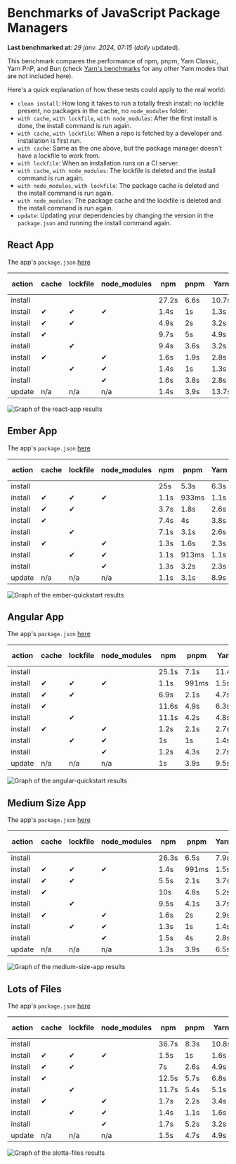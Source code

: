 # Benchmarks of JavaScript Package Managers

**Last benchmarked at**: _29 janv. 2024, 07:15_ (_daily_ updated).

This benchmark compares the performance of npm, pnpm, Yarn Classic, Yarn PnP, and Bun (check [Yarn's benchmarks](https://yarnpkg.com/benchmarks) for any other Yarn modes that are not included here).

Here's a quick explanation of how these tests could apply to the real world:

- `clean install`: How long it takes to run a totally fresh install: no lockfile present, no packages in the cache, no `node_modules` folder.
- `with cache`, `with lockfile`, `with node_modules`: After the first install is done, the install command is run again.
- `with cache`, `with lockfile`: When a repo is fetched by a developer and installation is first run.
- `with cache`: Same as the one above, but the package manager doesn't have a lockfile to work from.
- `with lockfile`: When an installation runs on a CI server.
- `with cache`, `with node_modules`: The lockfile is deleted and the install command is run again.
- `with node_modules`, `with lockfile`: The package cache is deleted and the install command is run again.
- `with node_modules`: The package cache and the lockfile is deleted and the install command is run again.
- `update`: Updating your dependencies by changing the version in the `package.json` and running the install command again.

## React App

The app's `package.json` [here](./fixtures/react-app/package.json)

| action  | cache | lockfile | node_modules| npm | pnpm | Yarn | Yarn PnP | Bun |
| ---     | ---   | ---      | ---         | --- | ---  | ---  | ---      | --- |
| install |       |          |             | 27.2s | 6.6s | 10.7s | 2.8s | 1.5s |
| install | ✔     | ✔        | ✔           | 1.4s | 1s | 1.3s | n/a | 55ms |
| install | ✔     | ✔        |             | 4.9s | 2s | 3.2s | 1s | 424ms |
| install | ✔     |          |             | 9.7s | 5s | 4.9s | 2.5s | 458ms |
| install |       | ✔        |             | 9.4s | 3.6s | 3.2s | 1s | 420ms |
| install | ✔     |          | ✔           | 1.6s | 1.9s | 2.8s | n/a | 78ms |
| install |       | ✔        | ✔           | 1.4s | 1s | 1.3s | n/a | 59ms |
| install |       |          | ✔           | 1.6s | 3.8s | 2.8s | n/a | 72ms |
| update  | n/a | n/a | n/a | 1.4s | 3.9s | 13.7s | 3.5s | 55ms |

<img alt="Graph of the react-app results" src="results/img/react-app.svg" />

## Ember App

The app's `package.json` [here](./fixtures/ember-quickstart/package.json)

| action  | cache | lockfile | node_modules| npm | pnpm | Yarn | Yarn PnP | Bun |
| ---     | ---   | ---      | ---         | --- | ---  | ---  | ---      | --- |
| install |       |          |             | 25s | 5.3s | 6.3s | 2.5s | 1.1s |
| install | ✔     | ✔        | ✔           | 1.1s | 933ms | 1.1s | n/a | 35ms |
| install | ✔     | ✔        |             | 3.7s | 1.8s | 2.6s | 943ms | 337ms |
| install | ✔     |          |             | 7.4s | 4s | 3.8s | 2.1s | 348ms |
| install |       | ✔        |             | 7.1s | 3.1s | 2.6s | 943ms | 328ms |
| install | ✔     |          | ✔           | 1.3s | 1.6s | 2.3s | n/a | 47ms |
| install |       | ✔        | ✔           | 1.1s | 913ms | 1.1s | n/a | 35ms |
| install |       |          | ✔           | 1.3s | 3.2s | 2.3s | n/a | 48ms |
| update  | n/a | n/a | n/a | 1.1s | 3.1s | 8.9s | 3.3s | 35ms |

<img alt="Graph of the ember-quickstart results" src="results/img/ember-quickstart.svg" />

## Angular App

The app's `package.json` [here](./fixtures/angular-quickstart/package.json)

| action  | cache | lockfile | node_modules| npm | pnpm | Yarn | Yarn PnP | Bun |
| ---     | ---   | ---      | ---         | --- | ---  | ---  | ---      | --- |
| install |       |          |             | 25.1s | 7.1s | 11.4s | 3s | 1.8s |
| install | ✔     | ✔        | ✔           | 1.1s | 991ms | 1.5s | n/a | 39ms |
| install | ✔     | ✔        |             | 6.9s | 2.1s | 4.7s | 1.2s | 764ms |
| install | ✔     |          |             | 11.6s | 4.9s | 6.3s | 2.5s | 729ms |
| install |       | ✔        |             | 11.1s | 4.2s | 4.8s | 1.2s | 705ms |
| install | ✔     |          | ✔           | 1.2s | 2.1s | 2.7s | n/a | 56ms |
| install |       | ✔        | ✔           | 1s | 1s | 1.4s | n/a | 31ms |
| install |       |          | ✔           | 1.2s | 4.3s | 2.7s | n/a | 52ms |
| update  | n/a | n/a | n/a | 1s | 3.9s | 9.5s | 2.6s | 39ms |

<img alt="Graph of the angular-quickstart results" src="results/img/angular-quickstart.svg" />

## Medium Size App

The app's `package.json` [here](./fixtures/medium-size-app/package.json)

| action  | cache | lockfile | node_modules| npm | pnpm | Yarn | Yarn PnP | Bun |
| ---     | ---   | ---      | ---         | --- | ---  | ---  | ---      | --- |
| install |       |          |             | 26.3s | 6.5s | 7.9s | 2.9s | 1.3s |
| install | ✔     | ✔        | ✔           | 1.4s | 991ms | 1.5s | n/a | 39ms |
| install | ✔     | ✔        |             | 5.5s | 2.1s | 3.7s | 1.2s | 377ms |
| install | ✔     |          |             | 10s | 4.8s | 5.2s | 2.6s | 411ms |
| install |       | ✔        |             | 9.5s | 4.1s | 3.7s | 1.2s | 363ms |
| install | ✔     |          | ✔           | 1.6s | 2s | 2.9s | n/a | 58ms |
| install |       | ✔        | ✔           | 1.3s | 1s | 1.4s | n/a | 40ms |
| install |       |          | ✔           | 1.5s | 4s | 2.8s | n/a | 52ms |
| update  | n/a | n/a | n/a | 1.3s | 3.9s | 6.5s | 2.4s | 48ms |

<img alt="Graph of the medium-size-app results" src="results/img/medium-size-app.svg" />

## Lots of Files

The app's `package.json` [here](./fixtures/alotta-files/package.json)

| action  | cache | lockfile | node_modules| npm | pnpm | Yarn | Yarn PnP | Bun |
| ---     | ---   | ---      | ---         | --- | ---  | ---  | ---      | --- |
| install |       |          |             | 36.7s | 8.3s | 10.8s | 3.6s | 1.8s |
| install | ✔     | ✔        | ✔           | 1.5s | 1s | 1.6s | n/a | 64ms |
| install | ✔     | ✔        |             | 7s | 2.6s | 4.9s | 1.4s | 660ms |
| install | ✔     |          |             | 12.5s | 5.7s | 6.8s | 3s | 665ms |
| install |       | ✔        |             | 11.7s | 5.4s | 5.1s | 1.4s | 649ms |
| install | ✔     |          | ✔           | 1.7s | 2.2s | 3.4s | n/a | 81ms |
| install |       | ✔        | ✔           | 1.4s | 1.1s | 1.6s | n/a | 60ms |
| install |       |          | ✔           | 1.7s | 5.2s | 3.2s | n/a | 76ms |
| update  | n/a | n/a | n/a | 1.5s | 4.7s | 4.9s | 3.3s | 104ms |

<img alt="Graph of the alotta-files results" src="results/img/alotta-files.svg" />